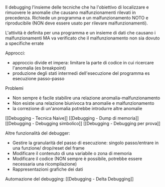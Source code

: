 Il debugging l'insieme delle tecniche che ha l'obiettivo di localizzare e rimuovere le anomalie che causano malfunzionamenti rilevati in precedenza. Richiede un programma e un malfunzionamento NOTO e riproducibile (NON deve essere usato per rilevare malfunzionamenti).

L'attività è definita per una programma e un insieme di dati che causano i malfunzionamenti 
MA va verificato che il malfunzionamento non sia dovuto a specifiche errate

Approcci:
- approccio divide et impera: limitare la parte di codice in cui ricercare l'anomalia (es breakpoint)
- produzione degli stati intermedi dell'esecuzione del programma es esecuzione passo-passo

Problemi
- Non sempre è facile stabilire una relazione anomalia-malfunzionamento
- Non esiste una relazione biunivoca tra anomalie e malfunzionamento
- la correzione di un'anomalia potrebbe introdurre altre anomalie

[[Debugging - Tecnica Naive]]
[[Debugging - Dump di memoria]]
[[Debugging - Debugging simbolico]]
[[Debugging - Debugging per prova]]

Altre funzionalità del debugger:
- Gestire la granularità del passo di esecuzione: singolo passo/entrare in una funzione/ drop/reset del frame
- Modificare il contenuto di una variabile o zona di memoria
- Modificare il codice (NON sempre è possibile, potrebbe essere necessaria una ricompilazione)
- Rappresentazioni grafiche dei dati

Automazione del debugging: [[Debugging - Delta Debugging]]